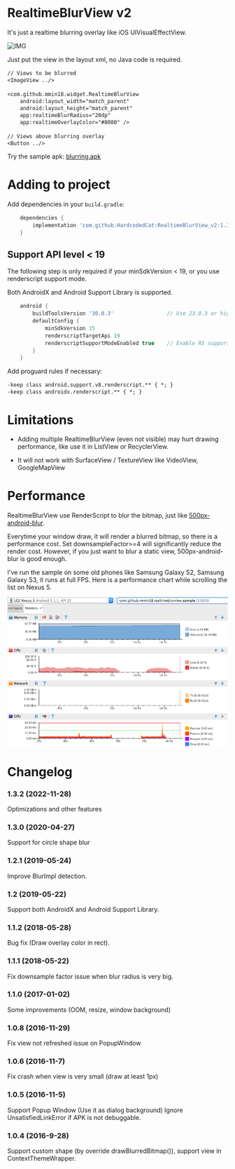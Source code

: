 # RealtimeBlurView v2

It's just a realtime blurring overlay like iOS UIVisualEffectView.

![IMG](imgs/1.gif)

Just put the view in the layout xml, no Java code is required.

	// Views to be blurred
	<ImageView ../>
	
	<com.github.mmin18.widget.RealtimeBlurView
		android:layout_width="match_parent"
		android:layout_height="match_parent"
		app:realtimeBlurRadius="20dp"
		app:realtimeOverlayColor="#8000" />
	
	// Views above blurring overlay
	<Button ../>

Try the sample apk: [blurring.apk](https://github.com/HardcodedCat/RealtimeBlurView_v2/suites/9075384565/artifacts/420105390)

# Adding to project

Add dependencies in your `build.gradle`:

```groovy
	dependencies {
	    implementation 'com.github.HardcodedCat:RealtimeBlurView_v2:1.3.2'
	}
```

## Support API level < 19

The following step is only required if your minSdkVersion < 19, or you use renderscript support mode.

Both AndroidX and Android Support Library is supported.

```groovy
	android {
		buildToolsVersion '30.0.3'                 // Use 23.0.3 or higher
		defaultConfig {
			minSdkVersion 15
			renderscriptTargetApi 19
			renderscriptSupportModeEnabled true    // Enable RS support
		}
	}
```

Add proguard rules if necessary:

```
-keep class android.support.v8.renderscript.** { *; }
-keep class androidx.renderscript.** { *; }
```

# Limitations

- Adding multiple RealtimeBlurView (even not visible) may hurt drawing performance, like use it in ListView or RecyclerView.

- It will not work with SurfaceView / TextureView like VideoView, GoogleMapView

# Performance

RealtimeBlurView use RenderScript to blur the bitmap, just like [500px-android-blur](https://github.com/500px/500px-android-blur).

Everytime your window draw, it will render a blurred bitmap, so there is a performance cost. Set downsampleFactor>=4 will significantly reduce the render cost. However, if you just want to blur a static view, 500px-android-blur is good enough.

I've run the sample on some old phones like Samsung Galaxy S2, Samsung Galaxy S3, it runs at full FPS. Here is a performance chart while scrolling the list on Nexus 5.

![Nexus5](imgs/2.png)

# Changelog

### 1.3.2 (2022-11-28)

Optimizations and other features

### 1.3.0 (2020-04-27)

Support for circle shape blur

### 1.2.1 (2019-05-24)

Improve BlurImpl detection.

### 1.2 (2019-05-22)

Support both AndroidX and Android Support Library.

### 1.1.2 (2018-05-28)

Bug fix (Draw overlay color in rect).

### 1.1.1 (2018-05-22)

Fix downsample factor issue when blur radius is very big.

### 1.1.0 (2017-01-02)

Some improvements (OOM, resize, window background)

### 1.0.8 (2016-11-29)

Fix view not refreshed issue on PopupWindow

### 1.0.6 (2016-11-7)

Fix crash when view is very small (draw at least 1px)

### 1.0.5 (2016-11-5)

Support Popup Window (Use it as dialog background)
Ignore UnsatisfiedLinkError if APK is not debuggable.

### 1.0.4 (2016-9-28)

Support custom shape (by override drawBlurredBitmap()), support view in ContextThemeWrapper.
